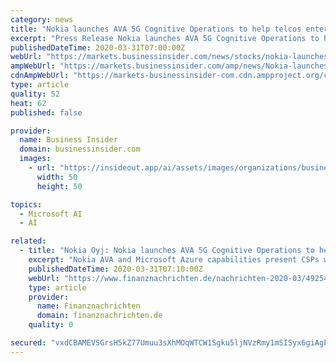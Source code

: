 ```yaml
---
category: news
title: "Nokia launches AVA 5G Cognitive Operations to help telcos enter the 5G era"
excerpt: "Press Release Nokia launches AVA 5G Cognitive Operations to help telcos enter the 5G eraNokia AVA 5G Cognitive Operations to help communication"
publishedDateTime: 2020-03-31T07:00:00Z
webUrl: "https://markets.businessinsider.com/news/stocks/nokia-launches-ava-5g-cognitive-operations-to-help-telcos-enter-the-5g-era-1029047410"
ampWebUrl: "https://markets.businessinsider.com/amp/news/Nokia-launches-AVA-5G-Cognitive-Operations-to-help-telcos-enter-the-5G-era-1029047410"
cdnAmpWebUrl: "https://markets-businessinsider-com.cdn.ampproject.org/c/s/markets.businessinsider.com/amp/news/Nokia-launches-AVA-5G-Cognitive-Operations-to-help-telcos-enter-the-5G-era-1029047410"
type: article
quality: 52
heat: 62
published: false

provider:
  name: Business Insider
  domain: businessinsider.com
  images:
    - url: "https://insideout.app/ai/assets/images/organizations/businessinsider.com-50x50.jpg"
      width: 50
      height: 50

topics:
  - Microsoft AI
  - AI

related:
  - title: "Nokia Oyj: Nokia launches AVA 5G Cognitive Operations to help telcos enter the 5G era"
    excerpt: "Nokia AVA and Microsoft Azure capabilities present CSPs with an option to obtain the 'intelligence ... ultimately delivering an enhanced customer experience for consumers and enterprises.\" Resources: Webpage: Nokia AVA cognitive services platform About Nokia We create the technology to connect the world. Only Nokia offers a comprehensive ..."
    publishedDateTime: 2020-03-31T07:10:00Z
    webUrl: "https://www.finanznachrichten.de/nachrichten-2020-03/49254072-nokia-oyj-nokia-launches-ava-5g-cognitive-operations-to-help-telcos-enter-the-5g-era-399.htm"
    type: article
    provider:
      name: Finanznachrichten
      domain: finanznachrichten.de
    quality: 0

secured: "vxdCBAMEVSGrsH5kZ77Umuu3sXhMOqWTCW1Sgku5ljNVzRmy1mSISyx6giAgEx7+aKIcdh99ANxDum1QZ5dSCSP6P175qolseeYdMyghvIM1LYkNoYhCqCjIMlb+JS4DrBdhL5ZMgn3I7V4WoIRhz+2+hDFfPW80Wp/KYcySIumOfCNaTgKMfGUCzs/ihTgQ3gxKfWsIlKok/aWX0AOHPgZuZAOAcQAes+Dw2bC8Q//STZiNVvK5G2B6Z4ggeo/Vww1qcvnAgIftveGRoaPXH29666AgQdWvLA+zMMjBBO+E4sC4PZHgzlD3xjN7E/S1;AdnWB778Bg2pLyr/3bhlHA=="
---
```


